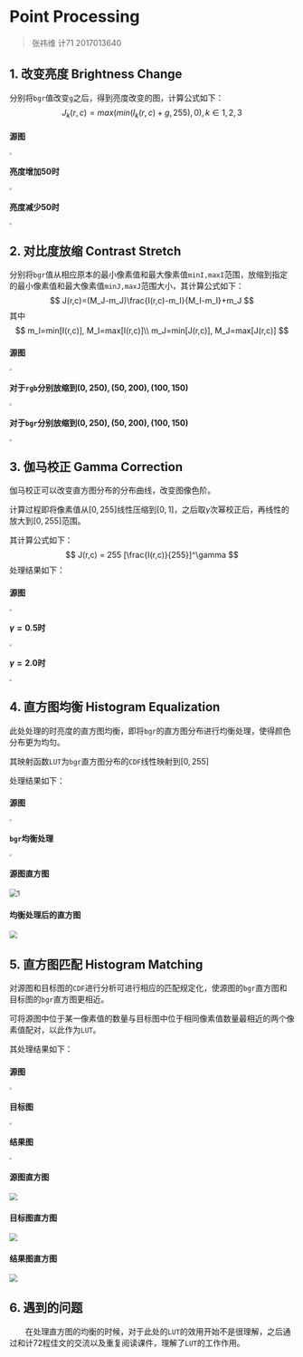 # Point Processing

> 张祎维 计71 2017013640

## 1. 改变亮度 Brightness Change

分别将`bgr`值改变`g`之后，得到亮度改变的图，计算公式如下：
$$
J_k(r,c)=max(min(I_k(r,c)+g,255),0), k\in{1,2,3}
$$

#### 源图

<img src="./image/car.jpg" style="zoom:25%;" />

#### 亮度增加$50$时

<img src="./image/car_dimmer+50.jpg" style="zoom:25%;" />

#### 亮度减少$50$时

<img src="./image/car_dimmer-50.jpg" style="zoom:25%;" />

## 2. 对比度放缩 Contrast Stretch

分别将`bgr`值从相应原本的最小像素值和最大像素值`minI,maxI`范围，放缩到指定的最小像素值和最大像素值`minJ,maxJ`范围大小，其计算公式如下：
$$
J(r,c)=(M_J-m_J)\frac{I(r,c)-m_I}{M_I-m_I}+m_J
$$
其中
$$
m_I=min[I(r,c)], M_I=max[I(r,c)]\\
m_J=min[J(r,c)], M_J=max[J(r,c)]
$$

#### 源图

<img src="./image/car.jpg" style="zoom:25%;" />

#### 对于`rgb`分别放缩到$(0,250),(50,200),(100,150)$

<img src="./image/car_contrast_rgb.jpg" style="zoom:25%;" />

#### 对于`bgr`分别放缩到$(0,250),(50,200),(100,150)$

<img src="./image/car_contrast_bgr.jpg" style="zoom:25%;" />

## 3. 伽马校正 Gamma Correction

伽马校正可以改变直方图分布的分布曲线，改变图像色阶。

计算过程即将像素值从$[0,255]$线性压缩到$[0,1]$，之后取$\gamma$次幂校正后，再线性的放大到$[0,255]$范围。

其计算公式如下：
$$
J(r,c) = 255 [\frac{I(r,c)}{255}]^\gamma
$$
处理结果如下：

#### 源图

<img src="./image/car.jpg" style="zoom:25%;" />

#### $\gamma=0.5$时

<img src="./image/car_gamma_0.5.jpg" style="zoom:25%;" />

#### $\gamma=2.0$时

<img src="./image/car_gamma_2.0.jpg" style="zoom:25%;" />

## 4. 直方图均衡 Histogram Equalization

此处处理的时亮度的直方图均衡，即将`bgr`的直方图分布进行均衡处理，使得颜色分布更为均匀。

其映射函数`LUT`为`bgr`直方图分布的`CDF`线性映射到$[0,255]$

处理结果如下：

#### 源图

<img src="./image/car.jpg" style="zoom:25%;" />

#### `bgr`均衡处理

<img src="./image/car_equalize.jpg" style="zoom:25%;" />

#### 源图直方图

<img src="./image/pic/car.png" alt="1" style="zoom:85%;" />

#### 均衡处理后的直方图

<img src="./image/pic/car_equalize.png" style="zoom:85%;" />

## 5. 直方图匹配 Histogram Matching

对源图和目标图的`CDF`进行分析可进行相应的匹配规定化，使源图的`bgr`直方图和目标图的`bgr`直方图更相近。

可将源图中位于某一像素值的数量与目标图中位于相同像素值数量最相近的两个像素值配对，以此作为`LUT`。

其处理结果如下：

#### 源图

<img src="./image/car.jpg" style="zoom:25%;" />

#### 目标图

<img src="./image/target.jpg" style="zoom:24%;" />

#### 结果图

<img src="./image/matchImg.jpg" style="zoom:25%;" />

#### 源图直方图

<img src="./image/pic/car.png" style="zoom:85%;" />

#### 目标图直方图

<img src="./image/pic/target.png" style="zoom:85%;" />

#### 结果图直方图

<img src="./image/pic/matchImg.png" style="zoom:85%;" />

## 6. 遇到的问题

&emsp;&emsp;在处理直方图的均衡的时候，对于此处的`LUT`的效用开始不是很理解，之后通过和计72程佳文的交流以及重复阅读课件，理解了`LUT`的工作作用。

